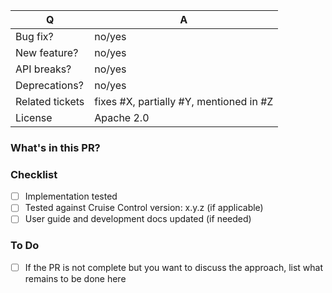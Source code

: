 | Q               | A      |
| --------------- | ------ |
| Bug fix?        | no/yes |
| New feature?    | no/yes |
| API breaks?     | no/yes |
| Deprecations?   | no/yes |
| Related tickets | fixes #X, partially #Y, mentioned in #Z |
| License         | Apache 2.0 |


### What's in this PR?
<!-- Explain the contents of the PR. Give an overview about the implementation, which decisions were made and why. -->

### Checklist
<!-- Place an '[x]' (no spaces) in all applicable fields. Please remove unrelated fields. -->

- [ ] Implementation tested
- [ ] Tested against Cruise Control version: x.y.z (if applicable)
- [ ] User guide and development docs updated (if needed)

### To Do
<!-- (Please remove this section if you don't need it.) -->
- [ ] If the PR is not complete but you want to discuss the approach, list what remains to be done here
